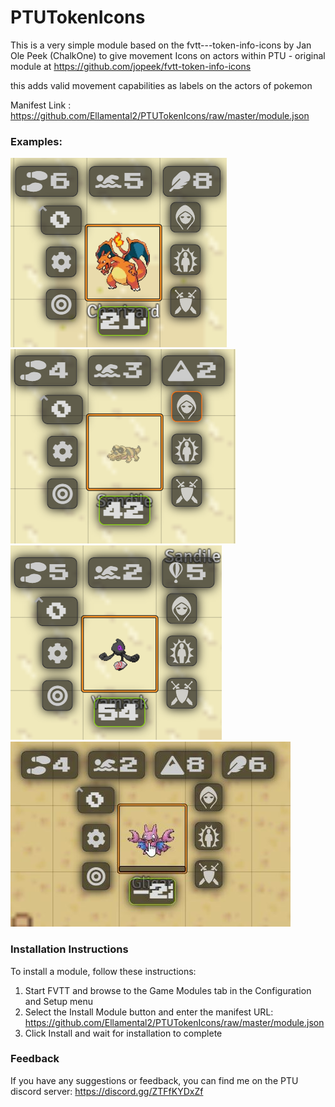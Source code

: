 # PTUTokenIcons

This is a very simple module based on the  fvtt---token-info-icons by Jan Ole Peek (ChalkOne) to give movement Icons on actors within PTU - original module at https://github.com/jopeek/fvtt-token-info-icons

this adds valid movement capabilities as labels on the actors of pokemon

Manifest Link : https://github.com/Ellamental2/PTUTokenIcons/raw/master/module.json

### Examples:
![demo_charizard](https://github.com/Ellamental2/PTUTokenIcons/blob/master/images/example-charizard.jpg?raw=true)
![demo_sandile](https://github.com/Ellamental2/PTUTokenIcons/blob/master/images/example-sandile.jpg?raw=true)
![demo_yamask](https://github.com/Ellamental2/PTUTokenIcons/blob/master/images/example-yamask.jpg?raw=true)
![demo_gligar](https://github.com/Ellamental2/PTUTokenIcons/blob/master/images/example-gligar.jpg?raw=true)

### Installation Instructions

To install a module, follow these instructions:

1. Start FVTT and browse to the Game Modules tab in the Configuration and Setup menu
2. Select the Install Module button and enter the manifest URL: https://github.com/Ellamental2/PTUTokenIcons/raw/master/module.json
3. Click Install and wait for installation to complete 

### Feedback

If you have any suggestions or feedback, you can find me on the PTU discord server: https://discord.gg/ZTFfKYDxZf